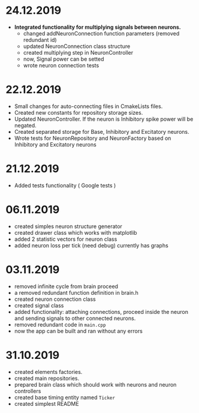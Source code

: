 # 24.12.2019
- **Integrated functionality for multiplying signals between neurons.**
  - changed addNeuronConnection function parameters (removed redundant id)
  - updated NeuronConnection class structure
  - created multiplying step in NeuronController
  - now, Signal power can be setted
  - wrote neuron connection tests

# 22.12.2019
- Small changes for auto-connecting files in CmakeLists files.
- Created new constants for repository storage sizes.
- Updated NeuronController. If the neuron is Inhibitory spike power will be negated.
- Created separated storage for Base, Inhibitory and Excitatory neurons.
- Wrote tests for NeuronRepository and NeuronFactory based on Inhibitory and Excitatory neurons

# 21.12.2019
- Added tests functionality ( Google tests )

# 06.11.2019
- created simples neuron structure generator
- created drawer class which works with matplotlib
- added 2 statistic vectors for neuron class
- added neuron loss per tick (need debug) currently has graphs

# 03.11.2019
- removed infinite cycle from brain proceed
- a removed redundant function definition in brain.h
- created neuron connection class
- created signal class
- added functionality: attaching connections, proceed inside the neuron and sending signals to other connected neurons.
- removed redundant code in `main.cpp`
- now the app can be built and ran without any errors

# 31.10.2019
- created elements factories.
- created main repositories.
- prepared brain class which should work with neurons and neuron controllers
- created base timing entity named `Ticker`
- created simplest README